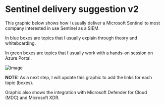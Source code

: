 # Sentinel delivery suggestion v2

This graphic below shows how I usually deliver a Microsoft Sentinel to most company interested in use Sentinel as a SIEM.

In blue boxes are topics that I usually explain through theory and whiteboarding.

In green boxes are topics that I usually work with a hands-on session on Azure Portal.

![image](https://github.com/rudneir2/Sentinel_delivery_suggestion_v2/assets/97529152/d7e55951-2ecd-4046-aff1-ff20f715a39c)


**NOTE:**
As a next step, I will update this graphic to add the links for each topic (boxes).

Graphic also shows the integration with Microsoft Defender for Cloud (MDC) and Microsoft XDR.
